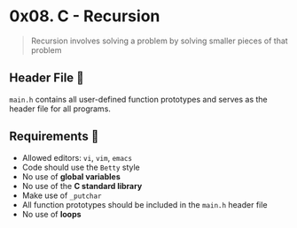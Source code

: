 # 0x08. C - Recursion

> Recursion involves solving a problem by solving smaller pieces of that problem

## Header File :file_folder:

  `main.h` contains all user-defined function prototypes and serves as the header file for all programs.

## Requirements :page_with_curl:

- Allowed editors: `vi`, `vim`, `emacs`
- Code should use the `Betty` style
- No use of **global variables**
- No use of the **C standard library**
- Make use of `_putchar`
- All function prototypes should be included in the `main.h` header file
- No use of **loops**

